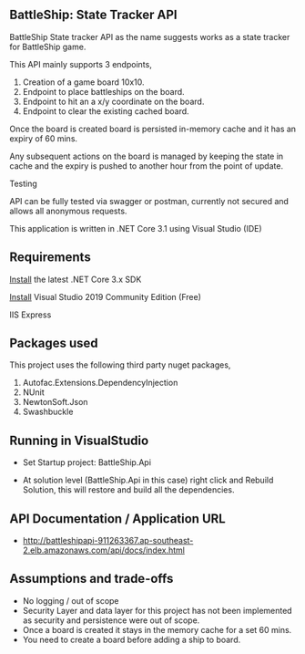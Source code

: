 ## BattleShip: State Tracker API

BattleShip State tracker API as the name suggests works as a state tracker for BattleShip game.

This API mainly supports 3 endpoints,

1. Creation of a game board 10x10. 
2. Endpoint to place battleships on the board.
3. Endpoint to hit an a x/y coordinate on the board.
4. Endpoint to clear the existing cached board.

Once the board is created board is persisted in-memory cache and it has an expiry of 60 mins. 

Any subsequent actions on the board is managed by keeping the state in cache and the expiry is pushed to another hour from the point of update.

Testing

API can be fully tested via swagger or postman, currently not secured and allows all anonymous requests.


This application is written in .NET Core 3.1 using Visual Studio (IDE)


##  Requirements

[Install](https://dotnet.microsoft.com/download#/current) the latest .NET Core 3.x SDK

[Install](https://visualstudio.microsoft.com/vs/community/) Visual Studio 2019 Community Edition (Free)

IIS Express


## Packages used

This project uses the following third party nuget packages,

1. Autofac.Extensions.DependencyInjection
2. NUnit
4. NewtonSoft.Json
5. Swashbuckle

## Running in VisualStudio

* Set Startup project: BattleShip.Api

* At solution level (BattleShip.Api in this case) right click and Rebuild Solution, this will restore and build all the dependencies.

## API Documentation / Application URL

* http://battleshipapi-911263367.ap-southeast-2.elb.amazonaws.com/api/docs/index.html


## Assumptions and trade-offs

* No logging / out of scope
* Security Layer and data layer for this project has not been implemented as security and persistence were out of scope.
* Once a board is created it stays in the memory cache for a set 60 mins.
* You need to create a board before adding a ship to board.
